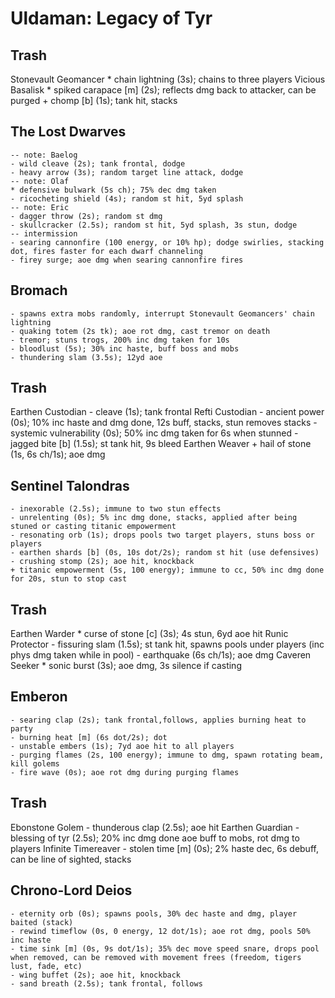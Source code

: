 # Uldaman: Legacy of Tyr

## Trash
Stonevault Geomancer
    * chain lightning (3s); chains to three players
Vicious Basalisk
    * spiked carapace [m] (2s); reflects dmg back to attacker, can be purged
    + chomp [b] (1s); tank hit, stacks

## The Lost Dwarves
    -- note: Baelog
    - wild cleave (2s); tank frontal, dodge
    - heavy arrow (3s); random target line attack, dodge
    -- note: Olaf
    * defensive bulwark (5s ch); 75% dec dmg taken
    - ricocheting shield (4s); random st hit, 5yd splash
    -- note: Eric
    - dagger throw (2s); random st dmg
    - skullcracker (2.5s); random st hit, 5yd splash, 3s stun, dodge
    -- intermission
    - searing cannonfire (100 energy, or 10% hp); dodge swirlies, stacking dot, fires faster for each dwarf channeling
    - firey surge; aoe dmg when searing cannonfire fires

## Bromach
    - spawns extra mobs randomly, interrupt Stonevault Geomancers' chain lightning
    - quaking totem (2s tk); aoe rot dmg, cast tremor on death
    - tremor; stuns trogs, 200% inc dmg taken for 10s
    - bloodlust (5s); 30% inc haste, buff boss and mobs
    - thundering slam (3.5s); 12yd aoe

## Trash
Earthen Custodian
    - cleave (1s); tank frontal
Refti Custodian
    - ancient power (0s); 10% inc haste and dmg done, 12s buff, stacks, stun removes stacks
    - systemic vulnerability (0s); 50% inc dmg taken for 6s when stunned
    - jagged bite [b] (1.5s); st tank hit, 9s bleed
Earthen Weaver
    + hail of stone (1s, 6s ch/1s); aoe dmg

## Sentinel Talondras
    - inexorable (2.5s); immune to two stun effects
    - unrelenting (0s); 5% inc dmg done, stacks, applied after being stuned or casting titanic empowerment
    - resonating orb (1s); drops pools two target players, stuns boss or players
    - earthen shards [b] (0s, 10s dot/2s); random st hit (use defensives)
    - crushing stomp (2s); aoe hit, knockback
    + titanic empowerment (5s, 100 energy); immune to cc, 50% inc dmg done for 20s, stun to stop cast

## Trash
Earthen Warder
    * curse of stone [c] (3s); 4s stun, 6yd aoe hit
Runic Protector
    - fissuring slam (1.5s); st tank hit, spawns pools under players (inc phys dmg taken while in pool)
    - earthquake (6s ch/1s); aoe dmg
Caveren Seeker
    * sonic burst (3s); aoe dmg, 3s silence if casting

## Emberon
    - searing clap (2s); tank frontal,follows, applies burning heat to party
    - burning heat [m] (6s dot/2s); dot
    - unstable embers (1s); 7yd aoe hit to all players
    - purging flames (2s, 100 energy); immune to dmg, spawn rotating beam, kill golems
    - fire wave (0s); aoe rot dmg during purging flames

## Trash
Ebonstone Golem
    - thunderous clap (2.5s); aoe hit
Earthen Guardian
    - blessing of tyr (2.5s); 20% inc dmg done aoe buff to mobs, rot dmg to players
Infinite Timereaver
    - stolen time [m] (0s); 2% haste dec, 6s debuff, can be line of sighted, stacks

## Chrono-Lord Deios
    - eternity orb (0s); spawns pools, 30% dec haste and dmg, player baited (stack)
    - rewind timeflow (0s, 0 energy, 12 dot/1s); aoe rot dmg, pools 50% inc haste
    - time sink [m] (0s, 9s dot/1s); 35% dec move speed snare, drops pool when removed, can be removed with movement frees (freedom, tigers lust, fade, etc)
    - wing buffet (2s); aoe hit, knockback
    - sand breath (2.5s); tank frontal, follows
